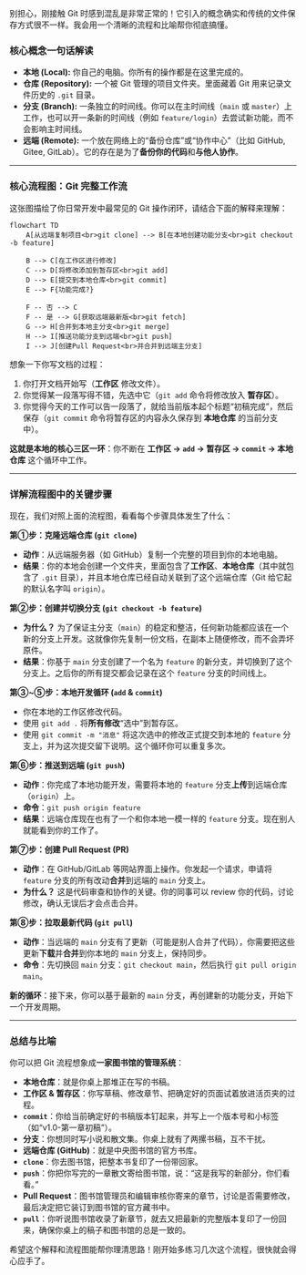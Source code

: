 别担心，刚接触 Git 时感到混乱是非常正常的！它引入的概念确实和传统的文件保存方式很不一样。我会用一个清晰的流程和比喻帮你彻底搞懂。

### 核心概念一句话解读

*   **本地 (Local):** 你自己的电脑。你所有的操作都是在这里完成的。
*   **仓库 (Repository):** 一个被 Git 管理的项目文件夹。里面藏着 Git 用来记录文件历史的 `.git` 目录。
*   **分支 (Branch):** 一条独立的时间线。你可以在主时间线（`main` 或 `master`）上工作，也可以开一条新的时间线（例如 `feature/login`）去尝试新功能，而不会影响主时间线。
*   **远端 (Remote):** 一个放在网络上的“备份仓库”或“协作中心”（比如 GitHub, Gitee, GitLab）。它的存在是为了**备份你的代码**和**与他人协作**。

---

### 核心流程图：Git 完整工作流

这张图描绘了你日常开发中最常见的 Git 操作闭环，请结合下面的解释来理解：

```mermaid
flowchart TD
    A[从远端复制项目<br>git clone] --> B[在本地创建功能分支<br>git checkout -b feature]
    
    B --> C[在工作区进行修改]
    C --> D[将修改添加到暂存区<br>git add]
    D --> E[提交到本地仓库<br>git commit]
    E --> F{功能完成?}
    
    F -- 否 --> C
    F -- 是 --> G[获取远端最新版<br>git fetch]
    G --> H[合并到本地主分支<br>git merge]
    H --> I[推送功能分支到远端<br>git push]
    I --> J[创建Pull Request<br>并合并到远端主分支]
```

想象一下你写文档的过程：
1.  你打开文档开始写（**工作区** 修改文件）。
2.  你觉得某一段落写得不错，先选中它（`git add` 命令将修改放入 **暂存区**）。
3.  你觉得今天的工作可以告一段落了，就给当前版本起个标题“初稿完成”，然后保存（`git commit` 命令将暂存区的内容永久保存到 **本地仓库** 的当前分支中）。

**这就是本地的核心三区一环**：你不断在 **工作区 -> `add` -> 暂存区 -> `commit` -> 本地仓库** 这个循环中工作。

---

### 详解流程图中的关键步骤

现在，我们对照上面的流程图，看看每个步骤具体发生了什么：

**第①步：克隆远端仓库 (`git clone`)**
*   **动作**：从远端服务器（如 GitHub）复制一个完整的项目到你的本地电脑。
*   **结果**：你的本地会创建一个文件夹，里面包含了**工作区**、**本地仓库**（其中就包含了 `.git` 目录），并且本地仓库已经自动关联到了这个远端仓库（Git 给它起的默认名字叫 `origin`）。

**第②步：创建并切换分支 (`git checkout -b feature`)**
*   **为什么？** 为了保证主分支（`main`）的稳定和整洁，任何新功能都应该在一个新的分支上开发。这就像你先复制一份文档，在副本上随便修改，而不会弄坏原件。
*   **结果**：你基于 `main` 分支创建了一个名为 `feature` 的新分支，并切换到了这个分支上。之后你的所有提交都会记录在这个 `feature` 分支的时间线上。

**第③~⑤步：本地开发循环 (`add` & `commit`)**
*   你在本地的工作区修改代码。
*   使用 `git add .` 将**所有修改**“选中”到暂存区。
*   使用 `git commit -m "消息"` 将这次选中的修改正式提交到本地的 `feature` 分支上，并为这次提交留下说明。这个循环你可以重复多次。

**第⑥步：推送到远端 (`git push`)**
*   **动作**：你完成了本地功能开发，需要将本地的 `feature` 分支**上传**到远端仓库（`origin`）上。
*   **命令**：`git push origin feature`
*   **结果**：远端仓库现在也有了一个和你本地一模一样的 `feature` 分支。现在别人就能看到你的工作了。

**第⑦步：创建 Pull Request (PR)**
*   **动作**：在 GitHub/GitLab 等网站界面上操作。你发起一个请求，申请将 `feature` 分支的所有改动**合并**到远端的 `main` 分支上。
*   **为什么？** 这是代码审查和协作的关键。你的同事可以 review 你的代码，讨论修改，确认无误后才会点击合并。

**第⑧步：拉取最新代码 (`git pull`)**
*   **动作**：当远端的 `main` 分支有了更新（可能是别人合并了代码），你需要把这些更新**下载**并**合并**到你本地的 `main` 分支上，保持同步。
*   **命令**：先切换回 `main` 分支：`git checkout main`，然后执行 `git pull origin main`。

**新的循环**：接下来，你可以基于最新的 `main` 分支，再创建新的功能分支，开始下一个开发周期。

---

### 总结与比喻

你可以把 Git 流程想象成**一家图书馆的管理系统**：

*   **本地仓库**：就是你桌上那堆正在写的书稿。
*   **工作区 & 暂存区**：你写草稿、修改章节、把确定好的页面试着放进活页夹的过程。
*   **`commit`**：你给当前确定好的书稿版本钉起来，并写上一个版本号和小标签（如“v1.0-第一章初稿”）。
*   **分支**：你想同时写小说和散文集。你桌上就有了两摞书稿，互不干扰。
*   **远端仓库 (GitHub)**：就是中央图书馆的官方书库。
*   **`clone`**：你去图书馆，把整本书复印了一份带回家。
*   **`push`**：你把你写完的一章散文寄给图书馆，说：“这是我写的新部分，你们看看。”
*   **Pull Request**：图书馆管理员和编辑审核你寄来的章节，讨论是否需要修改，最后决定把它装订到图书馆的官方藏书中。
*   **`pull`**：你听说图书馆收录了新章节，就去又把最新的完整版本复印了一份回来，确保你桌上的稿子和图书馆的总是一致的。

希望这个解释和流程图能帮你理清思路！刚开始多练习几次这个流程，很快就会得心应手了。
